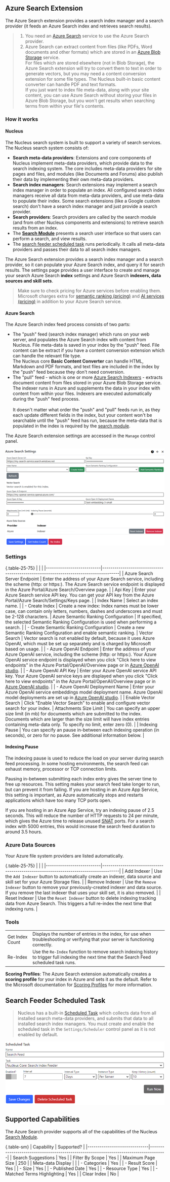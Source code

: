 ## Azure Search Extension
The Azure Search extension provides a search index manager and a search provider (it feeds an Azure Search index and retrieves search results).  

> 1. You need an 
[Azure Search](https://learn.microsoft.com/en-us/azure/search/search-what-is-azure-search) service to use the Azure Search provider.  
> 2. Azure Search can extract content from files (like PDFs, Word documents and other formats) which are stored in an 
[Azure Blob Storage](https://learn.microsoft.com/en-us/azure/storage/blobs/storage-blobs-introduction) service. \
For files which are stored elsewhere (not in Blob Storage), the Azure Search extension will try to convert them to text in order to generate 
vectors, but you may need a content conversion extension for some file types. The Nucleus built-in basic content converter can handle PDF and text formats.\
If you just want to index file meta-data, along with your site content, you can use Azure Search without storing your files in Azure Blob Storage, but 
you won't get results when searching terms from within your file's contents. 

### How it works

#### Nucleus
The Nucleus search system is built to support a variety of search services. The Nucleus search system consists of:
- **Search meta-data providers**: Extensions and core components of Nucleus implement meta-data providers, which provide data to the search indexing system. The 
core includes meta-data providers for site pages and files, and modules (like Documents and Forums) also publish their data by implementing their own meta-data 
providers.
- **Search index managers**: Search extensions may implement a search index manager in order to populate an index. All configured search index managers receive all
data from meta-data providers, and use meta-data to populate their index. Some search extensions (like a Google custom search) don't have a search index 
manager and just provide a search provider. 
- **Search providers**: Search providers are called by the search module (and from other Nucleus components and extensions) to retrieve search results from an index.
- The **[Search Module](/documentation/modules/search/)** presents a search user interface so that users can perform a search, and view results.
- The [search feeder scheduled task](/other-extensions/azure-search/#search-feeder-scheduled-task) runs periodically. It calls all meta-data providers and passes their data to all search index managers.

The Azure Search extension provides a search index manager and a search provider, so it can populate your Azure Search index, and query it for search results. The 
settings page provides a user interface to create and manage your search Azure Search **index** settings and Azure Search **indexers, data sources and skill sets**.

> Make sure to check pricing for Azure services before enabling them. Microsoft charges extra for 
[semantic ranking (pricing)](https://learn.microsoft.com/en-us/azure/search/semantic-search-overview#availability-and-pricing) and 
[AI services (pricing)](https://azure.microsoft.com/en-au/pricing/details/cognitive-services/) in addition to your Azure Search service.

#### Azure Search
The Azure Search index feed process consists of two parts: 
- The "push" feed (search index manager) which runs on your web server, and populates the Azure Search index with content from Nucleus. File meta-data is 
saved in your index by the "push" feed.  File content can be extract if you have a content conversion extension which can handle the relevant file type. \
The Nucleus core **Basic Content Converter** can handle HTML, Markdown and PDF formats, and text files are included in the index by the "push" feed because they 
don't need conversion.
- The "pull" feed - which is one or more [Azure Search Indexers](https://learn.microsoft.com/en-us/azure/search/search-indexer-overview) - extracts document 
content from files stored in your Azure Blob Storage service. The indexer runs in Azure and supplements the data in your index with content from within 
your files. Indexers are executed automatically during the "push" feed process. \
\
It doesn't matter what order the "push" and "pull" feeds run in, as they each update different fields in the index, but
your content won't be searchable until the "push" feed has run, because the meta-data that is populated in the index is 
required by the [search module](/documentation/modules/search/).

The Azure Search extension settings are accessed in the `Manage` control panel.

![Azure Search Settings](azuresearch.png)

### Settings

{.table-25-75}
|                           |                                                                                      |
|---------------------------|--------------------------------------------------------------------------------------|
| Azure Search Server Endpoint  | Enter the address of your Azure Search service, including the scheme (http: or https:). The Azure Search service endpoint is displayed in the Azure Portal/Azure Search/Overview page. |
| Api Key                   | Enter your Azure Search service API key. You can get your API key from the Azure Portal/Azure Search/Settings/Keys page. |
| Index Name                | Select an index name.   |
| - Create Index            | Create a new index: Index names must be lower case, can contain only letters, numbers, dashes and underscores and must be 2-128 characters.
| Azure Semantic Ranking Configuration | If specified, the selected Semantic Ranking Configuration is used when performing a search. |
| - Create Semantic Ranking Configuration | Create a new Semantic Ranking Configuration and enable semantic ranking.
| Vector Search             | Vector search is not enabled by default, because it uses Azure OpenAI, which must be set up separately and is charged by Microsoft based on usage. |
| -  Azure OpenAI Endpoint  | Enter the address of your Azure OpenAI service, including the scheme (http: or https:). Your Azure OpenAI service endpoint is displayed when you click "Click here to view endpoints" in the Azure Portal/OpenAI/Overview page or in [Azure OpenAI studio](https://ai.azure.com/). |
| -  Azure OpenAI API Key   | Enter your Azure OpenAI service API key.  Your Azure OpenAI service keys are displayed when you click "Click here to view endpoints" in the Azure Portal/OpenAI/Overview page or in [Azure OpenAI studio](https://ai.azure.com/). |
| -  Azure OpenAI Deployment Name | Enter your Azure OpenAI service embeddings model deployment name. Azure OpenAI model deployments are set up in [Azure OpenAI studio](https://ai.azure.com/). |
| Enable Vector Search      | Click "Enable Vector Search" to enable and configure vector search for your index.
| Attachments Size Limit    | You can specify an upper size limit (in mb) for documents which are submitted to the index.  Documents which are larger than the size limit will have index entries containing meta-data only.  To specify no limit, enter zero (0). |
| Indexing Pause            | You can specify an pause in-between each indexing operation (in seconds), or zero for no pause. See additional information below. |

#### Indexing Pause
The indexing pause is used to reduce the load on your server during search feed processing.  In some hosting environments, the search feed can exhaust 
memory, processor or TCP connection limits.

Pausing in-between submitting each index entry gives the server time to free up resources.  This setting makes your search feed 
take longer to run, but can prevent it from failing.  If you are hosting in an Azure App Service, this setting is important, as Azure automatically stops 
and restarts applications which have too many TCP ports open.  

If you are hosting in an Azure App Service, try an indexing pause of 2.5 seconds.  This will reduce the 
number of HTTP requests to 24 per minute, which gives the Azure time to release unused 
[SNAT](https://learn.microsoft.com/en-us/azure/load-balancer/load-balancer-outbound-connections) ports.  For a search index with 5000 entries, this would 
increase the search feed duration to around 3.5 hours.

### Azure Data Sources
Your Azure file system providers are listed automatically.  

{.table-25-75}
|                           |                                                                                      |
|---------------------------|--------------------------------------------------------------------------------------|
| Add Indexer               | Use the `Add Indexer` button to automatically create an indexer, data source and skill set for your Azure Storage files. |
| Remove Indexer            | Use the `Remove Indexer` button to remove your previously-created indexer and data source. If you remove the last indexer that uses your skill set, it is also removed. |
| Reset Indexer             | Use the `Reset Indexer` button to delete indexing tracking data from Azure Search. This triggers a full re-index the next time that indexing runs. |

### Tools
|                           |                                                                                      |
|---------------------------|--------------------------------------------------------------------------------------|
| Get Index Count           | Displays the number of entries in the index, for use when troubleshooting or verifying that your server is functioning correctly. |
| Re-Index                  | Use the `Re-Index` function to remove search indexing history to trigger full indexing the next time that the Search Feed scheduled task runs. |

**Scoring Profiles**: The Azure Search extension automatically creates a **scoring profile** for your index in Azure and sets it as the default. Refer to the 
Microsoft documentation for [Scoring Profiles](https://learn.microsoft.com/en-us/azure/search/index-add-scoring-profiles) for more information.

## Search Feeder Scheduled Task
> Nucleus has a built-in [Scheduled Task](/manage/task-scheduler/) which collects data from all installed search meta-data providers, and submits that data to all installed 
search index managers.  You must create and enable the scheduled task in the `Settings/Scheduler` control panel as it is not enabled by default.

![Search Feed Scheduled Task](azuresearch-task.png)

## Supported Capabilities
The Azure Search provider supports all of the capabilities of the Nucleus [Search Module](/documentation/modules/search/).

{.table-sm}
| Capability                   | Supported?                                                                           |
|------------------------------|--------------------------------------------------------------------------------------|
| Search Suggestions           | Yes                                                |
| Filter By Scope              | Yes                                                |
| Maximum Page Size            | 250                                                |
| Meta-data Display            |                                                    |
| - Categories                 | Yes                                                |
| - Result Score               | Yes                                                |
| - Size                       | Yes                                                |
| - Published Date             | Yes                                                |
| - Resource Type              | Yes                                                |
| - Matched Terms Highlighting | Yes                                                |
| Clear Index                  | No                                                 |